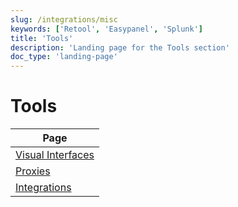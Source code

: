 ```yaml
---
slug: /integrations/misc
keywords: ['Retool', 'Easypanel', 'Splunk']
title: 'Tools'
description: 'Landing page for the Tools section'
doc_type: 'landing-page'
---
```


# Tools

| Page              |
|-------------------|
| [Visual Interfaces](/interfaces/third-party/gui) |
| [Proxies](/interfaces/third-party/proxy)         |
| [Integrations](/interfaces/third-party/integrations)      |

